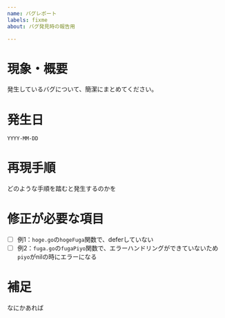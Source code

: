```yaml
---
name: バグレポート
labels: fixme
about: バグ発見時の報告用

---
```

# 現象・概要
発生しているバグについて、簡潔にまとめてください。

# 発生日
`YYYY-MM-DD`

# 再現手順
どのような手順を踏むと発生するのかを

# 修正が必要な項目
- [ ] 例1：`hoge.go`の`hogeFuga`関数で、deferしていない
- [ ] 例2：`fuga.go`の`fugaPiyo`関数で、エラーハンドリングができていないため`piyo`がnilの時にエラーになる

# 補足
なにかあれば
